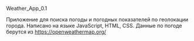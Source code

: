 Weather_App_0.1

Приложение для поиска погоды и погодных показателей по геолокации города. 
Написано на языке JavaScript, HTML, CSS. 
Данные по погоде берутся из https://openweathermap.org/